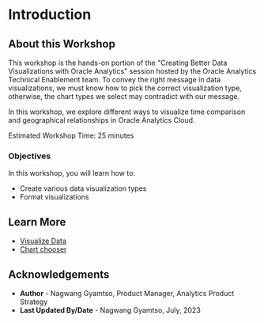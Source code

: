 # Introduction

## About this Workshop

This workshop is the hands-on portion of the "Creating Better Data Visualizations with Oracle Analytics" session hosted by the Oracle Analytics Technical Enablement team. To convey the right message in data visualizations, we must know how to pick the correct visualization type, otherwise, the chart types we select may contradict with our message.

In this workshop, we explore different ways to visualize time comparison and geographical relationships in Oracle Analytics Cloud.

Estimated Workshop Time: 25 minutes

### Objectives

In this workshop, you will learn how to:
* Create various data visualization types
* Format visualizations

## Learn More
* [Visualize Data](https://docs.oracle.com/en/cloud/paas/analytics-cloud/visualize-data.html)
* [Chart chooser](https://extremepresentation.typepad.com/files/chart-chooser-2020.pdf)

## Acknowledgements
* **Author** - Nagwang Gyamtso, Product Manager, Analytics Product Strategy
* **Last Updated By/Date** - Nagwang Gyamtso, July, 2023
